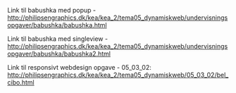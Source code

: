 Link til babushka med popup - http://philipsengraphics.dk/kea/kea_2/tema05_dynamiskweb/undervisningsopgaver/babushka/babushka.html

Link til babushka med singleview - http://philipsengraphics.dk/kea/kea_2/tema05_dynamiskweb/undervisningsopgaver/babushka/babushka2.html

Link til responsivt webdesign opgave - 05_03_02: http://philipsengraphics.dk/kea/kea_2/tema05_dynamiskweb/05_03_02/bel_cibo.html
